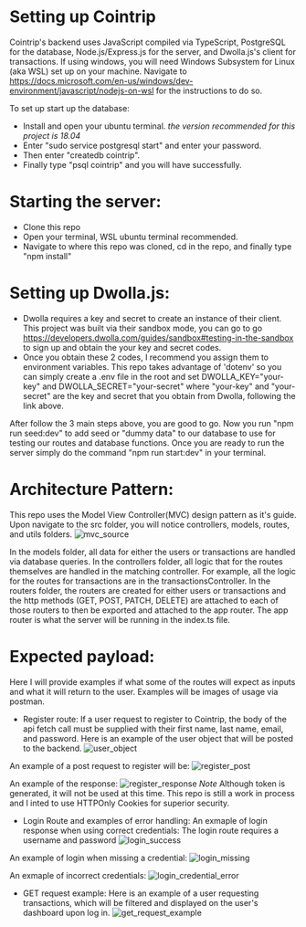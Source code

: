 # Setting up Cointrip
Cointrip's backend uses JavaScript compiled via TypeScript, PostgreSQL for the database, Node.js/Express.js for the server, and Dwolla.js's client for transactions.
If using windows, you will need Windows Subsystem for Linux (aka WSL) set up on your machine. Navigate to https://docs.microsoft.com/en-us/windows/dev-environment/javascript/nodejs-on-wsl for the instructions to do so.

To set up start up the database:
- Install and open your ubuntu terminal. *the version recommended for this project is 18.04*
- Enter "sudo service postgresql start" and enter your password.
- Then enter "createdb cointrip".
- Finally type "psql cointrip" and you will have successfully.

# Starting the server:
- Clone this repo
- Open your terminal, WSL ubuntu terminal recommended.
- Navigate to where this repo was cloned, cd in the repo, and finally type "npm install"

# Setting up Dwolla.js:
- Dwolla requires a key and secret to create an instance of their client. This project was built via their sandbox mode, you can go to go https://developers.dwolla.com/guides/sandbox#testing-in-the-sandbox to sign up and obtain the your key and secret codes.
- Once you obtain these 2 codes, I recommend you assign them to environment variables. This repo takes advantage of 'dotenv' so you can simply create a .env file in the root and set DWOLLA_KEY="your-key" and DWOLLA_SECRET="your-secret" where "your-key" and "your-secret" are the key and secret that you obtain from Dwolla, following the link above.

After follow the 3 main steps above, you are good to go. Now you run "npm run seed:dev" to add seed or "dummy data" to our database to use for testing our routes and database functions.
Once you are ready to run the server simply do the command "npm run start:dev" in your terminal.

# Architecture Pattern:
This repo uses the Model View Controller(MVC) design pattern as it's guide. Upon navigate to the src folder, you will notice controllers, models, routes, and utils folders. 
![mvc_source](https://user-images.githubusercontent.com/62577188/148176373-da9e1b28-cf3b-4384-b291-970248f5a27b.png)

In the models folder, all data for either the users or transactions are handled via database queries. In the controllers folder, all logic that for the routes themselves are handled in the matching controller. For example, all the logic for the routes for transactions are in the transactionsController. In the routers folder, the routers are created for either users or transactions and the http methods (GET, POST, PATCH, DELETE) are attached to each of those routers to then be exported and attached to the app router. The app router is what the server will be running in the index.ts file.

# Expected payload:
Here I will provide examples if what some of the routes will expect as inputs and what it will return to the user. Examples will be images of usage via postman.

- Register route:
If a user request to register to Cointrip, the body of the api fetch call must be supplied with their first name, last name, email, and password.
Here is an example of the user object that will be posted to the backend.
![user_object](https://user-images.githubusercontent.com/62577188/148176377-05e3506d-911b-4655-abd1-5bd8c27452bc.png)

An example of a post request to register will be:
![register_post](https://user-images.githubusercontent.com/62577188/148176374-7b6a75ca-d698-4ff7-a43b-c8ec78049885.png)

An example of the response:
![register_response](https://user-images.githubusercontent.com/62577188/148176376-9c7bcd74-c838-4d03-8d62-2e9da741eea1.png)
*Note* Although token is generated, it will not be used at this time. This repo is still a work in process and I inted to use HTTPOnly Cookies for superior security.


- Login Route and examples of error handling:
An exmaple of login response when using correct credentials: 
The login route requires a username and password
![login_success](https://user-images.githubusercontent.com/62577188/148176371-c33d5712-336a-469a-a9bf-9c00741a1c06.png)

An example of login when missing a credential:
![login_missing](https://user-images.githubusercontent.com/62577188/148176370-da951b52-de62-48a2-99e1-42ffd76fae05.png)

An exmaple of incorrect credentials:
![login_credential_error](https://user-images.githubusercontent.com/62577188/148176369-db92386a-8954-4c2a-8d6f-a644f835c1d8.png)

- GET request example:
Here is an example of a user requesting transactions, which will be filtered and displayed on the user's dashboard upon log in.
![get_request_example](https://user-images.githubusercontent.com/62577188/148176367-21fa8c9e-1e20-43ae-ab91-3fbf784f1d83.png)

